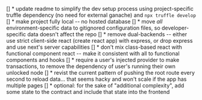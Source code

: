 [] * update readme to simplify the dev setup process using project-specific truffle dependency (no need for external ganache) and `npx truffle develop`
[] * make project fully local -- no hosted database
[] * move _all_ environment-specific data to gitignored configuration files, so developer-specific data doesn't affect the repo
[] * remove dual-backends -- either use strict client-side react (create react app) with express, or drop express and use next's server capabilities
[] * don't mix class-based react with functional component react -- make it consistent with all to functional components and hooks
[] * require a user's injected provider to make transactions, to remove the dependency of user's running their own unlocked node
[] * revist the current pattern of pushing the root route every second to reload data... that seems hacky and won't scale if the app has multiple pages
[] * optional: for the sake of "additional complexity", add some state to the contract and include that state into the frontend
